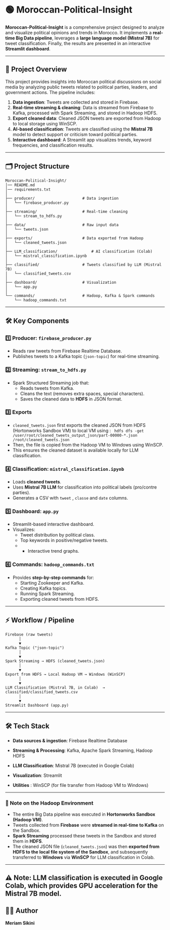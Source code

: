 # 🟢 Moroccan-Political-Insight

**Moroccan-Political-Insight** is a comprehensive project designed to analyze and visualize political opinions and trends in Morocco. It implements a **real-time Big Data pipeline**, leverages a **large language model (Mistral 7B)** for tweet classification. Finally, the results are presented in an interactive **Streamlit dashboard**.  

---

## 📌 Project Overview

This project provides insights into Moroccan political discussions on social media by analyzing public tweets related to political parties, leaders, and government actions. The pipeline includes:

1. **Data ingestion**: Tweets are collected and stored in Firebase.  
2. **Real-time streaming & cleaning**: Data is streamed from Firebase to Kafka, processed with Spark Streaming, and stored in Hadoop HDFS.  
3. **Export cleaned data**: Cleaned JSON tweets are exported from Hadoop to local storage using WinSCP.  
4. **AI-based classification**: Tweets are classified using the **Mistral 7B** model to detect support or criticism toward political parties.  
5. **Interactive dashboard**: A Streamlit app visualizes trends, keyword frequencies, and classification results.  
 


---

## 🗂️ Project Structure
```
Moroccan-Political-Insight/
│── README.md
│── requirements.txt
│
├── producer/                     # Data ingestion
│   └── firebase_producer.py
│
├── streaming/                    # Real-time cleaning
│   └── stream_to_hdfs.py
│
├── data/                         # Raw input data
│   └── tweets.json
│
├── exports/                      # Data exported from Hadoop
│   └── cleaned_tweets.json
│
├── LLM_classification/               # AI classification (Colab)
│   └── mistral_classification.ipynb
│
├── classified/                   # Tweets classified by LLM (Mistral 7B)
│   └── classified_tweets.csv
│
├── dashboard/                    # Visualization
│   └── app.py
│
└── commands/                     # Hadoop, Kafka & Spark commands
    └── hadoop_commands.txt

```

---

## 🛠️ Key Components

### 1️⃣ Producer: `firebase_producer.py`
- Reads raw tweets from Firebase Realtime Database.  
- Publishes tweets to a Kafka topic (`json-topic`) for real-time streaming.

### 2️⃣ Streaming: `stream_to_hdfs.py`
- Spark Structured Streaming job that:
  - Reads tweets from Kafka.  
  - Cleans the text (removes extra spaces, special characters).  
  - Saves the cleaned data to **HDFS** in JSON format.  

### 3️⃣ Exports
- `cleaned_tweets.json` first exports the cleaned JSON from HDFS (Hortonworks Sandbox VM) to local VM using :
 ``` hdfs dfs -get /user/root/cleaned_tweets_output_json/part-00000-*.json /root/cleaned_tweets.json```
- Then, the file is copied from the Hadoop VM to Windows using WinSCP.
- This ensures the cleaned dataset is available locally for LLM classification.
 
### 4️⃣ Classification: `mistral_classification.ipynb`
- Loads **cleaned tweets**.  
- Uses **Mistral 7B LLM** for classification into political labels (pro/contre parties).  
- Generates a CSV with `tweet` , `classe` and `date` columns.

### 5️⃣ Dashboard: `app.py`
- Streamlit-based interactive dashboard.  
- Visualizes:
  - Tweet distribution by political class.  
  - Top keywords in positive/negative tweets.
  - - Interactive trend graphs. 

### 6️⃣ Commands: `hadoop_commands.txt`
- Provides **step-by-step commands** for:
  - Starting Zookeeper and Kafka.  
  - Creating Kafka topics.  
  - Running Spark Streaming.  
  - Exporting cleaned tweets from HDFS.

---

## ⚡ Workflow / Pipeline
```
Firebase (raw tweets)
      │
      ▼
Kafka Topic ("json-topic")
      │
      ▼
Spark Streaming → HDFS (cleaned_tweets.json)
      │
      ▼
Export from HDFS → Local Hadoop VM → Windows (WinSCP)
      │
      ▼
LLM Classification (Mistral 7B, in Colab)  → classified/classified_tweets.csv
      │
      ▼
Streamlit Dashboard (app.py)
```
---
## 🛠️ Tech Stack

- **Data sources & ingestion**: Firebase Realtime Database

- **Streaming & Processing**: Kafka, Apache Spark Streaming, Hadoop HDFS

- **LLM Classification**: Mistral 7B (executed in Google Colab)

- **Visualization**: Streamlit

- **Utilities** : WinSCP (for file transfer from Hadoop VM to Windows)

 ---

### 📝 Note on the Hadoop Environment

- The entire Big Data pipeline was executed in **Hortonworks Sandbox (Hadoop VM)**.  
- Tweets collected from **Firebase** were **streamed in real-time to Kafka** on the Sandbox.  
- **Spark Streaming** processed these tweets in the Sandbox and stored them in **HDFS**.  
- The cleaned JSON file (`cleaned_tweets.json`) was then **exported from HDFS to the local file system of the Sandbox**, and subsequently transferred to **Windows** via **WinSCP** for LLM classification in Colab.  

---
⚠️ Note: LLM classification is executed in Google Colab, which provides GPU acceleration for the Mistral 7B model.
---
  
##  👩‍💻 Author

**Meriam Sikini**
